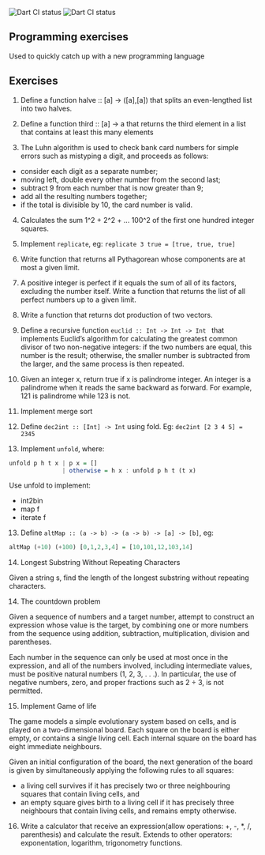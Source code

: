![Dart CI status](https://github.com/zinh/programming_exercises/actions/workflows/dart.yml/badge.svg)
![Dart CI status](https://github.com/zinh/programming_exercises/actions/workflows/python.yml/badge.svg)

## Programming exercises

Used to quickly catch up with a new programming language

## Exercises

1. Define a function halve :: [a] -> ([a],[a]) that splits an even-lengthed list into two halves.

2. Define a function third :: [a] -> a that returns the third element in a list that contains at least this many elements

3. The Luhn algorithm is used to check bank card numbers for simple errors such as mistyping a digit, and proceeds as follows:

- consider each digit as a separate number;
- moving left, double every other number from the second last;
- subtract 9 from each number that is now greater than 9;
- add all the resulting numbers together;
- if the total is divisible by 10, the card number is valid.

4. Calculates the sum 1^2 + 2^2 + ... 100^2 of the first one hundred integer squares.

5. Implement `replicate`, eg: `replicate 3 true = [true, true, true]`

6. Write function that returns all Pythagorean whose components are at most a given limit.

7. A positive integer is perfect if it equals the sum of all of its factors, excluding the number itself.
Write a function that returns the list of all perfect numbers up to a given limit.

8. Write a function that returns dot production of two vectors.

9. Define a recursive function `euclid :: Int -> Int -> Int `
that implements Euclid’s algorithm for calculating the greatest common divisor of two non-negative integers: 
if the two numbers are equal, this number is the result; otherwise, the smaller number is subtracted from the larger,
and the same process is then repeated.

10. Given an integer x, return true if x is palindrome integer.
An integer is a palindrome when it reads the same backward as forward. For example, 121 is palindrome while 123 is not.

10. Implement merge sort

11. Define `dec2int :: [Int] -> Int` using fold. Eg: `dec2int [2 3 4 5] = 2345`

12. Implement `unfold`, where:

```haskell
unfold p h t x | p x = []
               | otherwise = h x : unfold p h t (t x)
```

Use unfold to implement:

- int2bin
- map f
- iterate f

13. Define `altMap :: (a -> b) -> (a -> b) -> [a] -> [b]`, eg:

```haskell
altMap (+10) (+100) [0,1,2,3,4] = [10,101,12,103,14]
```

14. Longest Substring Without Repeating Characters

Given a string s, find the length of the longest substring without repeating characters.

14. The countdown problem

Given a sequence of numbers and a target number, attempt to construct an expression whose value is the target,
by combining one or more numbers from the sequence using addition, subtraction, multiplication, division and parentheses.

Each number in the sequence can only be used at most once in the expression, and all of the numbers involved,
including intermediate values, must be positive natural numbers (1, 2, 3, . . .).
In particular, the use of negative numbers, zero, and proper fractions such as 2 ÷ 3, is not permitted.

15. Implement Game of life

The game models a simple evolutionary system based on cells, and is played on a two-dimensional board. Each square on the board is either empty, or contains a single living cell.
Each internal square on the board has eight immediate neighbours.

Given an initial configuration of the board, the next generation of the board is given by simultaneously applying the following rules to all squares:

- a living cell survives if it has precisely two or three neighbouring squares that contain living cells, and
- an empty square gives birth to a living cell if it has precisely three neighbours that contain living cells, and remains empty otherwise.

16. Write a calculator that receive an expression(allow operations: +, -, \*, /, parenthesis) and calculate the result.
Extends to other operators: exponentation, logarithm, trigonometry functions.
